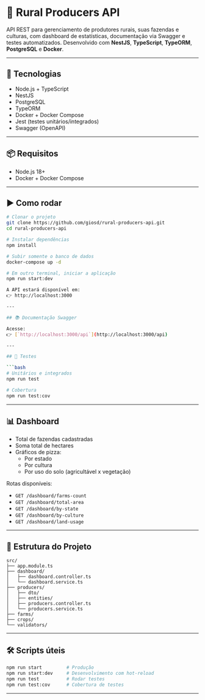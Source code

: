 # 🌾 Rural Producers API

API REST para gerenciamento de produtores rurais, suas fazendas e culturas, com dashboard de estatísticas, documentação via Swagger e testes automatizados. Desenvolvido com **NestJS**, **TypeScript**, **TypeORM**, **PostgreSQL** e **Docker**.

---

## 🚀 Tecnologias

- Node.js + TypeScript
- NestJS
- PostgreSQL
- TypeORM
- Docker + Docker Compose
- Jest (testes unitários/integrados)
- Swagger (OpenAPI)

---

## 📦 Requisitos

- Node.js 18+
- Docker + Docker Compose

---

## ▶️ Como rodar

```bash
# Clonar o projeto
git clone https://github.com/giosd/rural-producers-api.git
cd rural-producers-api

# Instalar dependências
npm install

# Subir somente o banco de dados
docker-compose up -d

# Em outro terminal, iniciar a aplicação
npm run start:dev

A API estará disponível em:  
👉 http://localhost:3000

---

## 📚 Documentação Swagger

Acesse:  
👉 [`http://localhost:3000/api`](http://localhost:3000/api)

---

## 🧪 Testes

```bash
# Unitários e integrados
npm run test

# Cobertura
npm run test:cov
```

---

## 📊 Dashboard

- Total de fazendas cadastradas
- Soma total de hectares
- Gráficos de pizza:
  - Por estado
  - Por cultura
  - Por uso do solo (agricultável x vegetação)

Rotas disponíveis:

- `GET /dashboard/farms-count`
- `GET /dashboard/total-area`
- `GET /dashboard/by-state`
- `GET /dashboard/by-culture`
- `GET /dashboard/land-usage`

---

## 📁 Estrutura do Projeto

```
src/
├── app.module.ts
├── dashboard/
│   ├── dashboard.controller.ts
│   └── dashboard.service.ts
├── producers/
│   ├── dto/
│   ├── entities/
│   ├── producers.controller.ts
│   └── producers.service.ts
├── farms/
├── crops/
└── validators/
```

---

## 🛠 Scripts úteis

```bash
npm run start         # Produção
npm run start:dev     # Desenvolvimento com hot-reload
npm run test          # Rodar testes
npm run test:cov      # Cobertura de testes
```

---
